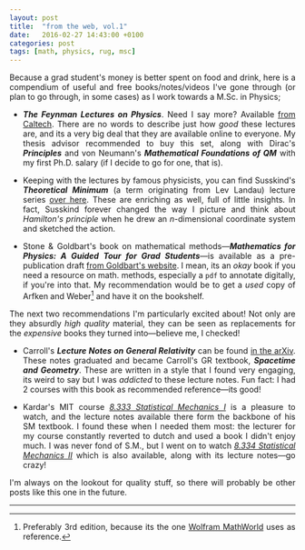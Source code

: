 ```yaml
---
layout: post
title:  "from the web, vol.1"
date:   2016-02-27 14:43:00 +0100
categories: post
tags: [math, physics, rug, msc]
---
```

<style>body {text-align: justify}</style>
Because a grad student's money is better spent on food and drink, here is a compendium of useful and free books/notes/videos I've gone through (or plan to go through, in some cases) as I work towards a M.Sc. in Physics;

- ***The Feynman Lectures on Physics***. Need I say more? Available [from Caltech](http://feynmanlectures.caltech.edu/). There are no words to describe just how *good* these lectures are, and its a very big deal that they are available online to everyone. My thesis advisor recommended to buy this set, along with Dirac's ***Principles*** and von Neumann's ***Mathematical Foundations of QM*** with my first Ph.D. salary (if I decide to go for one, that is). 

- Keeping with the lectures by famous physicists, you can find Susskind's ***Theoretical Minimum*** (a term originating from Lev Landau) lecture series [over here](http://theoreticalminimum.com). These are enriching as well, full of little insights. In fact, Susskind forever changed the way I picture and think about *Hamilton's principle* when he drew an *n*-dimensional coordinate system and sketched the action.

- Stone & Goldbart's book on mathematical methods—***Mathematics for Physics: A Guided Tour for Grad Students***—is available as a pre-publication draft [from Goldbart's website](http://www.goldbart.gatech.edu/PG_MS_MfP.htm). I mean, its an *okay* book if you need a resource on math. methods, especially a `pdf` to annotate digitally, if you're into that. My recommendation would be to get a *used* copy of Arfken and Weber[^1] and have it on the bookshelf.

The next two recommendations I'm particularly excited about! Not only are they absurdly *high quality* material, they can be seen as replacements for the *expensive* books they turned into—believe me, I checked!

- Carroll's ***Lecture Notes on General Relativity*** can be found [in the arXiv](http://arxiv.org/abs/gr-qc/9712019). These notes graduated and became Carroll's GR textbook, ***Spacetime and Geometry***. These are written in a style that I found very engaging, its weird to say but I was *addicted* to these lecture notes. Fun fact: I had 2 courses with this book as recommended reference—its good!

- Kardar's MIT course *[8.333 Statistical Mechanics I](https://ocw.mit.edu/courses/physics/8-333-statistical-mechanics-i-statistical-mechanics-of-particles-fall-2013/)* is a pleasure to watch, and the lecture notes available there form the backbone of his SM textbook. I found these when I needed them most: the lecturer for my course constantly reverted to dutch and used a book I didn't enjoy much. I was never fond of S.M., but I went on to watch *[8.334 Statistical Mechanics II](https://ocw.mit.edu/courses/physics/8-334-statistical-mechanics-ii-statistical-physics-of-fields-spring-2014/)* which is also available, along with its lecture notes—go crazy!

I'm always on the lookout for quality stuff, so there will probably be other posts like this one in the future.

---

[^1]: Preferably 3rd edition, because its the one [Wolfram MathWorld](https://mathworld.wolfram.com/) uses as reference.